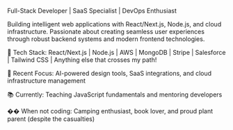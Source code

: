 

Full-Stack Developer | SaaS Specialist | DevOps Enthusiast

Building intelligent web applications with React/Next.js, Node.js, and cloud infrastructure. Passionate about creating seamless user experiences through robust backend systems and modern frontend technologies.

🔧 Tech Stack: React/Next.js | Node.js | AWS | MongoDB | Stripe | Salesforce | Tailwind CSS | Anything else that crosses my path!

🚀 Recent Focus: AI-powered design tools, SaaS integrations, and cloud infrastructure management

📚 Currently: Teaching JavaScript fundamentals and mentoring developers

��️ When not coding: Camping enthusiast, book lover, and proud plant parent (despite the casualties)

